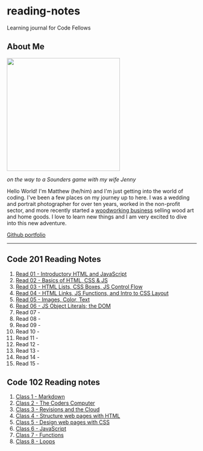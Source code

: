 # reading-notes
Learning journal for Code Fellows

## About Me

<img src="https://user-images.githubusercontent.com/106119331/170121988-12ab9569-1f92-43df-90c4-e6ec3e9a202f.jpg" width=300>

*on the way to a Sounders game with my wife Jenny*

Hello World! I'm Matthew (he/him) and I'm just getting into the world of coding. I've been a few places on my journey up to here. I was a wedding and portrait photographer for over ten years, worked in the non-profit sector, and more recently started a [woodworking business](https://www.zoewoodworks.com) selling wood art and home goods. I love to learn new things and I am very excited to dive into this new adventure. 
  
[Github portfolio](https://github.com/MatthewGebhart)

----

## Code 201 Reading Notes

1. [Read 01 - Introductory HTML and JavaScript](./class-01.md)
2. [Read 02 - Basics of HTML, CSS & JS](./class-02.md)
3. [Read 03 - HTML Lists, CSS Boxes, JS Control Flow](./class-03.md)
4. [Read 04 - HTML Links, JS Functions, and Intro to CSS Layout](./class-04.md)
5. [Read 05 - Images, Color, Text](./class-05.md)
6. [Read 06 - JS Object Literals; the DOM](./class-06.md)
7. Read 07 - 
8. Read 08 - 
9. Read 09 - 
10. Read 10 - 
11. Read 11 - 
12. Read 12 - 
13. Read 13 - 
14. Read 14 - 
15. Read 15 - 

## Code 102 Reading notes

1. [Class 1 - Markdown](./Code-102-notes/Class-1.md)
2. [Class 2 - The Coders Computer](./Code-102-notes/Class-2.md)
3. [Class 3 - Revisions and the Cloud](./Code-102-notes/Class-3.md)
4. [Class 4 - Structure web pages with HTML](./Code-102-notes/Class-4.md)
5. [Class 5 - Design web pages with CSS](./Code-102-notes/Class-5.md)
6. [Class 6 - JavaScript](./Code-102-notes/Class-6.md)
7. [Class 7 - Functions](./Code-102-notes/Class-7.md)
8. [Class 8 - Loops](./Code-102-notes/Class-8.md)
  
